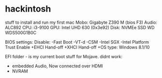 # hackintosh
stuff to install and run my first mac
Mobo: Gigabyte Z390 M (bios F3)
Audio: ALC892
CPU: i3-9100
GPU: Intel UHD 630 (0x3e92)
Disk: NVMEe SSD WD WDS500G1B0C

BIOS settings:
	Disable:
-Fast Boot
-VT-d
-CSM
-Intel SGX
-Intel Platform Trust
	Enable
+EHCI Hand-off
+XHCI Hand-off
+OS type: Windows 8.1/10

EFI folder - is my current boot stuff for Mojave.
didnt work:
* embedded Audio, Now connected over HDMI
* NVRAM



